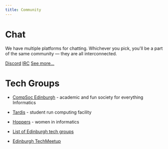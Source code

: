 ```yaml
---
title: Community
---
```


# Chat

We have multiple platforms for chatting. Whichever you pick, you'll be a part of the same community — they are all interconnected.

<a href="https://discord.gg/e4y8Vy5" class="btn">Discord</a> <a href="http://comp-soc.com/irc" class="btn">IRC</a> <a href="http://comp-soc.com/community" class="btn">See more...</a>

# Tech Groups

- [CompSoc Edinburgh](http://comp-soc.com/) - academic and fun society for everything Informatics
- [Tardis](http://tardis.ed.ac.uk) - student run computing facility
- [Hoppers](http://hoppers.inf.ed.ac.uk) - women in informatics

- [List of Edinburgh tech groups](http://edinburgh2.com/)
- [Edinburgh TechMeetup](http://techmeetup.co.uk/)
